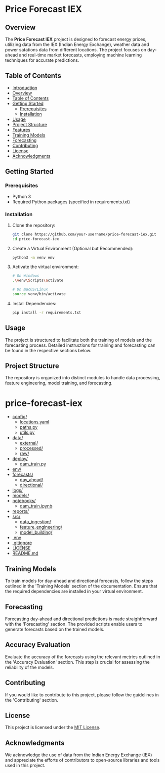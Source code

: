 # Price Forecast IEX

## Overview

The **Price Forecast IEX** project is designed to forecast energy prices, utilizing data from the IEX (Indian Energy Exchange), weather data and power satations data from different locations. The project focuses on day-ahead and real-time market forecasts, employing machine learning techniques for accurate predictions.

## Table of Contents

- [Introduction](#price-forecast-iex)
- [Overview](#overview)
- [Table of Contents](#table-of-contents)
- [Getting Started](#getting-started)
  - [Prerequisites](#prerequisites)
  - [Installation](#installation)
- [Usage](#usage)
- [Project Structure](#project-structure)
- [Features](#features)
- [Training Models](#training-models)
- [Forecasting](#forecasting)
- [Contributing](#contributing)
- [License](#license)
- [Acknowledgments](#acknowledgments)

## Getting Started

### Prerequisites

- Python 3
- Required Python packages (specified in requirements.txt)

### Installation

1. Clone the repository:

   ```bash
   git clone https://github.com/your-username/price-forecast-iex.git
   cd price-forecast-iex

2. Create a Virtual Environment (Optional but Recommended):

   ```bash
   python3 -m venv env

3. Activate the virtual environment:

   ```bash
   # On Windows
   .\venv\Scripts\activate

   # On macOS/Linux
   source venv/bin/activate  

4. Install Dependencies:

   ```bash
   pip install -r requirements.txt

## Usage

The project is structured to facilitate both the training of models and the forecasting process. Detailed instructions for training and forecasting can be found in the respective sections below.

## Project Structure

The repository is organized into distinct modules to handle data processing, feature engineering, model training, and forecasting. 

# price-forecast-iex

* [config/](./price-forecast-iex/config)
  * [locations.yaml](./price-forecast-iex/config/locations.yaml)
  * [paths.py](./price-forecast-iex/config/paths.py)
  * [utils.py](./price-forecast-iex/config/utils.py)
* [data/](./price-forecast-iex/data)
  * [external/](./price-forecast-iex/data/external)
  * [processed/](./price-forecast-iex/data/processed)
  * [raw/](./price-forecast-iex/data/raw)
* [deploy/](./price-forecast-iex/deploy)
  * [dam_train.py](./price-forecast-iex/deploy/dam_train.py)
* [env/](./price-forecast-iex/env)
* [forecasts/](./price-forecast-iex/forecasts)
  * [day_ahead/](./price-forecast-iex/forecasts/day_ahead)
  * [directional/](./price-forecast-iex/forecasts/directional)
* [logs/](./price-forecast-iex/logs)
* [models/](./price-forecast-iex/models)
* [notebooks/](./price-forecast-iex/notebooks)
  * [dam_train.ipynb](./price-forecast-iex/notebooks/dam_train.ipynb)
* [reports/](./price-forecast-iex/reports)
* [src/](./price-forecast-iex/src)
  * [data_ingestion/](./price-forecast-iex/src/data_ingestion)
  * [feature_engineering/](./price-forecast-iex/src/feature_engineering)
  * [model_building/](./price-forecast-iex/src/model_building)
* [.env](./price-forecast-iex/.env)
* [.gitignore](./price-forecast-iex/.gitignore)
* [LICENSE](./price-forecast-iex/LICENSE)
* [README.md](./price-forecast-iex/README.md)


## Training Models

To train models for day-ahead and directional forecasts, follow the steps outlined in the 'Training Models' section of the documentation. Ensure that the required dependencies are installed in your virtual environment.

## Forecasting

Forecasting day-ahead and directional predictions is made straightforward with the 'Forecasting' section. The provided scripts enable users to generate forecasts based on the trained models.

## Accuracy Evaluation

Evaluate the accuracy of the forecasts using the relevant metrics outlined in the 'Accuracy Evaluation' section. This step is crucial for assessing the reliability of the models.

## Contributing

If you would like to contribute to this project, please follow the guidelines in the 'Contributing' section.

## License

This project is licensed under the [MIT License](LICENSE).

## Acknowledgments

We acknowledge the use of data from the Indian Energy Exchange (IEX) and appreciate the efforts of contributors to open-source libraries and tools used in this project.
